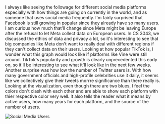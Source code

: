 I always like seeing the followage for different social media platforms especially with how things are going on currently in the world, and as someone that uses social media frequently. I'm fairly surprised that Facebook is still growing in popular since they already have so many users. I am curious how much that'll change since Meta might be leaving Europe after the refusal to let Meta collect data on European users. In CS 3043, we discussed the ethics of data and privacy a lot, so it's interesting to see that big companies like Meta don't want to really deal with different regions if they can't collect data on their users. 
Looking at how popular TikTok is, I wonder what this graph would look like if platforms like Vine were still around. TikTok's popularity and growth is clearly unprecedented this early on, so it'll be interesting to see what it'll look like in the next few weeks.
Another surprise was how low the number of Twitter users is. With how many government officials and high-profile celebrities use it daily, it seems like we collectively give their tweets morrre significance than there really is.
Looking at the visualization, even though there are two blues, I feel the colors don't clash with each other and are able to show each platform with thier respective color very well. It also tells the reader what it means by active users, how many years for each platform, and the source of the number of users.

![Social Media Users](img/SocialMediaUser.jpeg)
